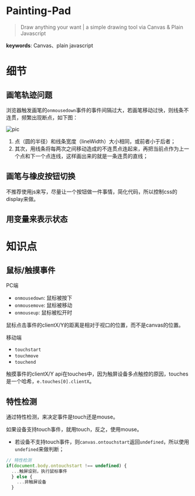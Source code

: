 # Painting-Pad

> Draw anything your want | a simple drawing tool via Canvas & Plain Javascript

**keywords**: Canvas、plain javascript

# 细节

## 画笔轨迹问题

浏览器触发画笔的`onmousedown`事件的事件间隔过大，若画笔移动过快，则线条不连贯，频繁出现断点，如下图：

![pic](https://ws2.sinaimg.cn/large/006tNbRwgy1fw92qccmazj309y04qjra.jpg)

1. 点（圆的半径）和线条宽度（lineWidth）大小相同，或前者小于后者；
2. 其次，用线条将每两次之间移动造成的不连贯点连起来，再把当前点作为上一个点和下一个点连线，这样画出来的就是一条连贯的直线；

## 画笔与橡皮按钮切换

不推荐使用js来写，尽量让一个按钮做一件事情，简化代码，所以控制css的display来做。

## 用变量来表示状态

# 知识点

## 鼠标/触摸事件

PC端
- `onmousedown`: 鼠标被按下
- `onmousemove`: 鼠标被移动
- `onmouseup`: 鼠标被松开时

鼠标点击事件的clientX/Y的距离是相对于视口的位置，而不是canvas的位置。

移动端
- `touchstart`
- `touchmove`
- `touchend`

触摸事件的clientX/Y api在touches中，因为触屏设备多点触控的原因，touches是一个哈希，`e.touches[0].clientX`。

## 特性检测

通过特性检测，来决定事件是touch还是mouse。

如果设备支持touch事件，就用touch，反之，使用mouse。
- 若设备不支持touch事件，则`canvas.ontouchstart`返回`undefined`，所以使用`undefined`来做判断；

```javascript
// 特性检测
if(document.body.ontouchstart !== undefined) {
  ...触屏设别，执行鼠标事件
  } else {
    ...非触屏设备
  }
```